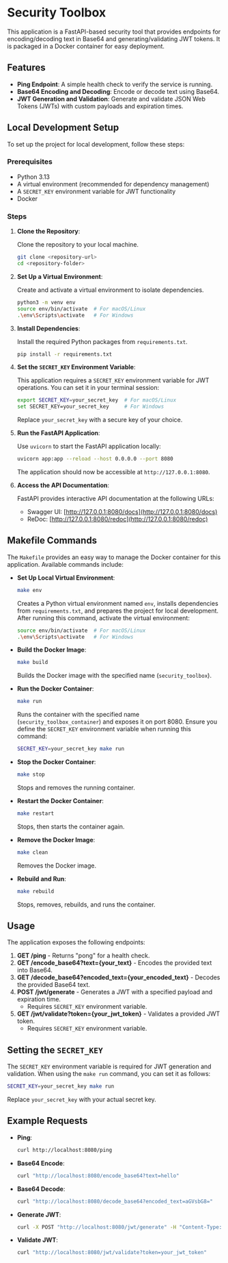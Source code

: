 # Security Toolbox

This application is a FastAPI-based security tool that provides endpoints for encoding/decoding text in Base64 and generating/validating JWT tokens. It is packaged in a Docker container for easy deployment.

## Features

- **Ping Endpoint**: A simple health check to verify the service is running.
- **Base64 Encoding and Decoding**: Encode or decode text using Base64.
- **JWT Generation and Validation**: Generate and validate JSON Web Tokens (JWTs) with custom payloads and expiration times.

## Local Development Setup

To set up the project for local development, follow these steps:

### Prerequisites

- Python 3.13
- A virtual environment (recommended for dependency management)
- A `SECRET_KEY` environment variable for JWT functionality
- Docker

### Steps

1. **Clone the Repository**:

   Clone the repository to your local machine.

   ```bash
   git clone <repository-url>
   cd <repository-folder>
   ```

2. **Set Up a Virtual Environment**:

   Create and activate a virtual environment to isolate dependencies.

   ```bash
   python3 -m venv env
   source env/bin/activate  # For macOS/Linux
   .\env\Scripts\activate   # For Windows
   ```

3. **Install Dependencies**:

   Install the required Python packages from `requirements.txt`.

   ```bash
   pip install -r requirements.txt
   ```

4. **Set the `SECRET_KEY` Environment Variable**:

   This application requires a `SECRET_KEY` environment variable for JWT operations. You can set it in your terminal session:

   ```bash
   export SECRET_KEY=your_secret_key  # For macOS/Linux
   set SECRET_KEY=your_secret_key     # For Windows
   ```

   Replace `your_secret_key` with a secure key of your choice.

5. **Run the FastAPI Application**:

   Use `uvicorn` to start the FastAPI application locally:

   ```bash
   uvicorn app:app --reload --host 0.0.0.0 --port 8080
   ```

   The application should now be accessible at `http://127.0.0.1:8080`.

6. **Access the API Documentation**:

   FastAPI provides interactive API documentation at the following URLs:
   - Swagger UI: [http://127.0.0.1:8080/docs](http://127.0.0.1:8080/docs)
   - ReDoc: [http://127.0.0.1:8080/redoc](http://127.0.0.1:8080/redoc)

## Makefile Commands

The `Makefile` provides an easy way to manage the Docker container for this application. Available commands include:

- **Set Up Local Virtual Environment**:
  ```bash
  make env
  ```
  Creates a Python virtual environment named `env`, installs dependencies from `requirements.txt`, and prepares the project for local development. After running this command, activate the virtual environment:

  ```bash
  source env/bin/activate  # For macOS/Linux
  .\env\Scripts\activate   # For Windows
  ```

- **Build the Docker Image**:
  ```bash
  make build
  ```
  Builds the Docker image with the specified name (`security_toolbox`).

- **Run the Docker Container**:
  ```bash
  make run
  ```
  Runs the container with the specified name (`security_toolbox_container`) and exposes it on port 8080. Ensure you define the `SECRET_KEY` environment variable when running this command:
  
  ```bash
  SECRET_KEY=your_secret_key make run
  ```

- **Stop the Docker Container**:
  ```bash
  make stop
  ```
  Stops and removes the running container.

- **Restart the Docker Container**:
  ```bash
  make restart
  ```
  Stops, then starts the container again.

- **Remove the Docker Image**:
  ```bash
  make clean
  ```
  Removes the Docker image.

- **Rebuild and Run**:
  ```bash
  make rebuild
  ```
  Stops, removes, rebuilds, and runs the container.

## Usage

The application exposes the following endpoints:

1. **GET /ping** - Returns "pong" for a health check.
2. **GET /encode_base64?text={your_text}** - Encodes the provided text into Base64.
3. **GET /decode_base64?encoded_text={your_encoded_text}** - Decodes the provided Base64 text.
4. **POST /jwt/generate** - Generates a JWT with a specified payload and expiration time.
   - Requires `SECRET_KEY` environment variable.
5. **GET /jwt/validate?token={your_jwt_token}** - Validates a provided JWT token.
   - Requires `SECRET_KEY` environment variable.

## Setting the `SECRET_KEY`

The `SECRET_KEY` environment variable is required for JWT generation and validation. When using the `make run` command, you can set it as follows:

```bash
SECRET_KEY=your_secret_key make run
```

Replace `your_secret_key` with your actual secret key.

## Example Requests

- **Ping**:
  ```bash
  curl http://localhost:8080/ping
  ```

- **Base64 Encode**:
  ```bash
  curl "http://localhost:8080/encode_base64?text=hello"
  ```

- **Base64 Decode**:
  ```bash
  curl "http://localhost:8080/decode_base64?encoded_text=aGVsbG8="
  ```

- **Generate JWT**:
  ```bash
  curl -X POST "http://localhost:8080/jwt/generate" -H "Content-Type: application/json" -d '{"payload": {"user_id": 1}, "expiration_minutes": 10}'
  ```

- **Validate JWT**:
  ```bash
  curl "http://localhost:8080/jwt/validate?token=your_jwt_token"
  ```
